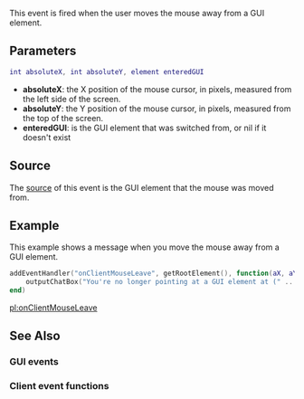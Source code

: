 This event is fired when the user moves the mouse away from a GUI element.

Parameters
----------

``` lua
int absoluteX, int absoluteY, element enteredGUI
```

-   **absoluteX**: the X position of the mouse cursor, in pixels, measured from the left side of the screen.
-   **absoluteY**: the Y position of the mouse cursor, in pixels, measured from the top of the screen.
-   **enteredGUI**: is the GUI element that was switched from, or nil if it doesn't exist

Source
------

The [source](/docs/event_system#Event_source.md "wikilink") of this event is the GUI element that the mouse was moved from.

Example
-------

This example shows a message when you move the mouse away from a GUI element.

``` lua
addEventHandler("onClientMouseLeave", getRootElement(), function(aX, aY)
    outputChatBox("You're no longer pointing at a GUI element at (" .. tostring(aX) .. ", " .. tostring(aY) .. ")")
end)
```

[pl:onClientMouseLeave](/docs/pl:onClientMouseLeave.md "wikilink")

See Also
--------

### GUI events

### Client event functions
